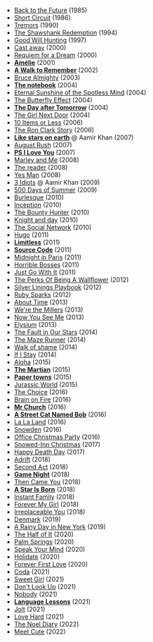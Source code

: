 * [Back to the Future](https://www.imdb.com/title/tt0088763) (1985)
* [Short Circuit](https://www.imdb.com/title/tt0091949) (1986)
* [Tremors](https://www.imdb.com/title/tt0100814) (1990)
* [The Shawshank Redemption](https://www.imdb.com/title/tt0111161) (1994)
* [Good Will Hunting](https://www.imdb.com/title/tt0119217) (1997)
* [Cast away](https://www.imdb.com/title/tt0162222) (2000)
* [Requiem for a Dream](https://www.imdb.com/title/tt0180093) (2000)
* [**Amélie**](https://www.imdb.com/title/tt0211915) (2001)
* [**A Walk to Remember**](https://www.imdb.com/title/tt0281358) (2002)
* [Bruce Almighty](https://www.imdb.com/title/tt0315327) (2003)
* [**The notebook**](https://www.imdb.com/title/tt0332280) (2004)
* [Eternal Sunshine of the Spotless Mind](https://www.imdb.com/title/tt0338013) (2004)
* [The Butterfly Effect](https://www.imdb.com/title/tt0338013) (2004)
* [**The Day after Tomorrow**](https://www.imdb.com/title/tt0319262) (2004)
* [The Girl Next Door](https://www.imdb.com/title/tt0265208) (2004)
* [10 Items or Less](https://www.imdb.com/title/tt0499603) (2006)
* [The Ron Clark Story](https://www.imdb.com/title/tt0473389) (2006)
* [**Like stars on earth**](https://www.imdb.com/title/tt0986264) @ Aamir Khan (2007)
* [August Rush](https://www.imdb.com/title/tt0426931) (2007)
* [**PS I Love You**](https://www.imdb.com/title/tt0431308) (2007)
* [Marley and Me](https://www.imdb.com/title/tt0822832) (2008)
* [The reader](https://www.imdb.com/title/tt0976051) (2008)
* [Yes Man](https://www.imdb.com/title/tt1068680) (2008)
* [3 Idiots](https://www.imdb.com/title/tt1187043) @ Aamir Khan (2009)
* [500 Days of Summer](https://www.imdb.com/title/tt1022603) (2009)
* [Burlesque](https://www.imdb.com/title/tt1126591) (2010)
* [Inception](https://www.imdb.com/title/tt1375666) (2010)
* [The Bounty Hunter](https://www.imdb.com/title/tt1038919) (2010)
* [Knight and day](https://www.imdb.com/title/tt1013743) (2010)
* [The Social Network](https://www.imdb.com/title/tt1285016) (2010)
* [Hugo](https://www.imdb.com/title/tt0970179) (2011)
* [**Limitless**](https://www.imdb.com/title/tt1219289) (2011)
* [**Source Code**](https://www.imdb.com/title/tt0945513) (2011)
* [Midnight in Paris](https://www.imdb.com/title/tt1605783) (2011)
* [Horrible Bosses](https://www.imdb.com/title/tt1499658) (2011)
* [Just Go With It](https://www.imdb.com/title/tt1564367) (2011)
* [The Perks Of Being A Wallflower](https://www.imdb.com/title/tt1659337) (2012)
* [Silver Linings Playbook](https://www.imdb.com/title/tt1045658) (2012)
* [Ruby Sparks](https://www.imdb.com/title/tt1839492) (2012)
* [About Time](https://www.imdb.com/title/tt2194499) (2013)
* [We're the Millers](https://www.imdb.com/title/tt1723121) (2013)
* [Now You See Me](https://www.imdb.com/title/tt1670345) (2013)
* [Elysium](https://www.imdb.com/title/tt1535108) (2013)
* [The Fault in Our Stars](https://www.imdb.com/title/tt2582846) (2014)
* [The Maze Runner](https://www.imdb.com/title/tt1790864) (2014)
* [Walk of shame](https://www.imdb.com/title/tt2463288) (2014)
* [If I Stay](https://www.imdb.com/title/tt1355630) (2014)
* [Aloha](https://www.imdb.com/title/tt1243974) (2015)
* [**The Martian**](https://www.imdb.com/title/tt3659388) (2015)
* [**Paper towns**](https://www.imdb.com/title/tt3622592) (2015)
* [Jurassic World](https://www.imdb.com/title/tt0369610) (2015)
* [The Choice](https://www.imdb.com/title/tt3797868) (2016)
* [Brain on Fire](https://www.imdb.com/title/tt3704700) (2016)
* [**Mr Church**](https://www.imdb.com/title/tt4196848) (2016)
* [**A Street Cat Named Bob**](https://www.imdb.com/title/tt3606888) (2016)
* [La La Land](https://www.imdb.com/title/tt3783958) (2016)
* [Snowden](https://www.imdb.com/title/tt3774114) (2016)
* [Office Christmas Party](https://www.imdb.com/title/tt1711525) (2016)
* [Snowed-Inn Christmas](https://www.imdb.com/title/tt7421814) (2017)
* [Happy Death Day](https://www.imdb.com/title/tt5308322) (2017)
* [Adrift](https://www.imdb.com/title/tt6306064) (2018)
* [Second Act](https://www.imdb.com/title/tt2126357) (2018)
* [**Game Night**](https://www.imdb.com/title/tt2704998/) (2018)
* [Then Came You](https://www.imdb.com/title/tt4859168) (2018)
* [**A Star Is Born**](https://www.imdb.com/title/tt1517451) (2018)
* [Instant Family](https://www.imdb.com/title/tt7401588) (2018)
* [Forever My Girl](https://www.imdb.com/title/tt4103724) (2018)
* [Irreplaceable You](https://www.imdb.com/title/tt6119856) (2018)
* [Denmark](https://www.imdb.com/title/tt7037712) (2019)
* [A Rainy Day in New York](https://www.imdb.com/title/tt7139936) (2019)
* [The Half of It](https://www.imdb.com/title/tt9683478) (2020)
* [Palm Springs](https://www.imdb.com/title/tt9484998) (2020)
* [Speak Your Mind](https://www.imdb.com/title/tt9808842) (2020)
* [Holidate](https://www.imdb.com/title/tt9866072) (2020)
* [Forever First Love](https://www.imdb.com/title/tt10485148) (2020)
* [Coda](https://www.imdb.com/title/tt10366460/) (2021)
* [Sweet Girl](https://www.imdb.com/title/tt10731768/) (2021)
* [Don't Look Up](https://www.imdb.com/title/tt11286314/) (2021)
* [Nobody](https://www.imdb.com/title/tt7888964/) (2021)
* [**Language Lessons**](https://www.imdb.com/title/tt14031338/) (2021)
* [Jolt](https://www.imdb.com/title/tt10228134/) (2021)
* [Love Hard](https://www.imdb.com/title/tt10752004/) (2021)
* [The Noel Diary](https://www.imdb.com/title/tt13007592/) (2022)
* [Meet Cute](https://www.imdb.com/title/tt14900738/) (2022)
